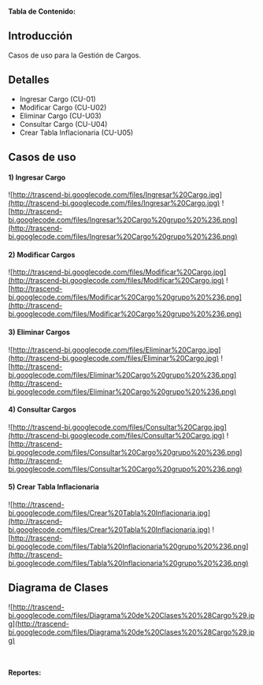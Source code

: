 **Tabla de Contenido:**



## Introducción ##

Casos de uso para la Gestión de Cargos.

## Detalles ##

  * Ingresar Cargo (CU-01)
  * Modificar Cargo (CU-U02)
  * Eliminar Cargo (CU-U03)
  * Consultar Cargo (CU-U04)
  * Crear Tabla Inflacionaria (CU-U05)


## Casos de uso ##

#### **1) Ingresar Cargo** ####

![http://trascend-bi.googlecode.com/files/Ingresar%20Cargo.jpg](http://trascend-bi.googlecode.com/files/Ingresar%20Cargo.jpg)
![http://trascend-bi.googlecode.com/files/Ingresar%20Cargo%20grupo%20%236.png](http://trascend-bi.googlecode.com/files/Ingresar%20Cargo%20grupo%20%236.png)



#### **2) Modificar Cargos** ####

![http://trascend-bi.googlecode.com/files/Modificar%20Cargo.jpg](http://trascend-bi.googlecode.com/files/Modificar%20Cargo.jpg)
![http://trascend-bi.googlecode.com/files/Modificar%20Cargo%20grupo%20%236.png](http://trascend-bi.googlecode.com/files/Modificar%20Cargo%20grupo%20%236.png)



#### **3) Eliminar Cargos** ####

![http://trascend-bi.googlecode.com/files/Eliminar%20Cargo.jpg](http://trascend-bi.googlecode.com/files/Eliminar%20Cargo.jpg)
![http://trascend-bi.googlecode.com/files/Eliminar%20Cargo%20grupo%20%236.png](http://trascend-bi.googlecode.com/files/Eliminar%20Cargo%20grupo%20%236.png)



#### **4) Consultar Cargos** ####

![http://trascend-bi.googlecode.com/files/Consultar%20Cargo.jpg](http://trascend-bi.googlecode.com/files/Consultar%20Cargo.jpg)
![http://trascend-bi.googlecode.com/files/Consultar%20Cargo%20grupo%20%236.png](http://trascend-bi.googlecode.com/files/Consultar%20Cargo%20grupo%20%236.png)



#### **5) Crear Tabla Inflacionaria** ####

![http://trascend-bi.googlecode.com/files/Crear%20Tabla%20Inflacionaria.jpg](http://trascend-bi.googlecode.com/files/Crear%20Tabla%20Inflacionaria.jpg)
![http://trascend-bi.googlecode.com/files/Tabla%20Inflacionaria%20grupo%20%236.png](http://trascend-bi.googlecode.com/files/Tabla%20Inflacionaria%20grupo%20%236.png)



## Diagrama de Clases ##

![http://trascend-bi.googlecode.com/files/Diagrama%20de%20Clases%20%28Cargo%29.jpg](http://trascend-bi.googlecode.com/files/Diagrama%20de%20Clases%20%28Cargo%29.jpg)

<br>
<br>
<b>Reportes:</b>
<br>